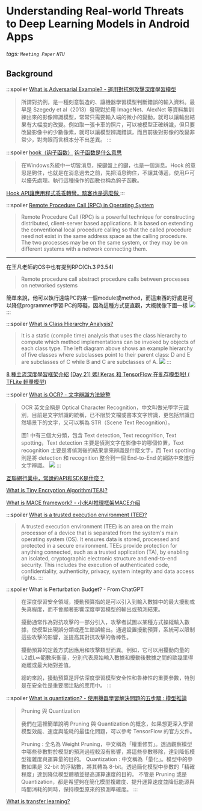 # Understanding Real-world Threats to Deep Learning Models in Android Apps
###### tags: `Meeting Paper` `NTU`

## Background
:::spoiler [What is Adversarial Example? - 運用對抗例攻擊深度學習模型](https://medium.com/trustableai/%E9%87%9D%E5%B0%8D%E6%A9%9F%E5%99%A8%E5%AD%B8%E7%BF%92%E7%9A%84%E6%83%A1%E6%84%8F%E8%B3%87%E6%96%99%E6%94%BB%E6%93%8A-%E4%B8%80-e94987742767)
> 所謂對抗例，是一種刻意製造的、讓機器學習模型判斷錯誤的輸入資料。最早是 Szegedy et al（2013）發現對於用 ImageNet、AlexNet 等資料集訓練出來的影像辨識模型，常常只需要輸入端的微小的變動，就可以讓輸出結果有大幅度的改變。例如取一張卡車的照片，可以被模型正確辨識，但只要改變影像中的少數像素，就可以讓模型辨識錯誤，而且前後對影像的改變非常少，對肉眼而言根本分不出差異。
:::

:::spoiler [hook（钩子函数）](https://blog.csdn.net/chehec2010/article/details/91360772)
[钩子函数是什么意思](https://www.zixuerumen.com/17234.html)
> 在Windows系統中一切皆消息，按鍵盤上的鍵，也是一個消息。Hook 的意思是鉤住，也就是在消息過去之前，先把消息鉤住，不讓其傳遞，使用戶可以優先處理。執行這種操作的函數也稱為鉤子函數。

[Hook API讓應用程式乖乖轉彎，駭客也是這麼做 ](https://www.fineart-tech.com/index.php/ch/news/699-fineartsecurity-apihook)
:::

:::spoiler [Remote Procedure Call (RPC) in Operating System](https://www.geeksforgeeks.org/remote-procedure-call-rpc-in-operating-system/)
> Remote Procedure Call (RPC) is a powerful technique for constructing distributed, client-server based applications. It is based on extending the conventional local procedure calling so that the called procedure need not exist in the same address space as the calling procedure. The two processes may be on the same system, or they may be on different systems with a network connecting them. 
---
在王凡老師的OS中也有提到RPC(Ch.3 P3.54)
> Remote procedure call abstract procedure calls between processes on networked systems

簡單來說，他可以執行遠端PC的某一個module或method，而這東西的好處是可以降低programmer學習IPC的障礙，因為這種方式更直觀，大概就像下圖一樣
![](https://media.geeksforgeeks.org/wp-content/uploads/operating-system-remote-procedure-call-1.png)
:::

:::spoiler [What is Class Hierarchy Analysis?](https://www.researchgate.net/figure/Example-Class-Hierarchy-Analysis-CHA-Our-Class-Hierarchy-Analysis-is-a-static-compile_fig1_269196977)
> It is a static (compile time) analysis that uses the class hierarchy to compute which method implementations can be invoked by objects of each class type. The left diagram above shows an example hierarchy of five classes where subclasses point to their parent class: D and E are subclasses of C while B and C are subclasses of A.
![](https://www.researchgate.net/profile/Zachary-Tatlock/publication/269196977/figure/fig1/AS:668907362856968@1536491351260/Example-Class-Hierarchy-Analysis-CHA-Our-Class-Hierarchy-Analysis-is-a-static-compile.png)
:::

[8 種主流深度學習框架介紹](https://blog.csdn.net/zw0Pi8G5C1x/article/details/121571055)
[[Day 21] 媽! Keras 和 TensorFlow 在亂存模型啦! ( TFLite 輕量模型) ](https://ithelp.ithome.com.tw/articles/10272501)

:::spoiler [What is OCR? - 文字辨識方法統整](https://d246810g2000.medium.com/%E6%96%87%E5%AD%97%E8%BE%A8%E8%AD%98%E6%96%B9%E6%B3%95%E7%B5%B1%E6%95%B4-1e3d3ba5fe54)
> OCR 英文全稱是 Optical Character Recognition，中文叫做光學字元識別，目前是文字辨識的統稱，已不限於文檔或書本文字辨識，更包括辨識自然場景下的文字，又可以稱為 STR（Scene Text Recognition）。
>
>圖1 中有三個大分類，包含 Text detection, Text recognition, Text spotting，Text detection 主要是偵測文字在影像中的哪個位置，Text recognition 主要是將偵測後的結果拿來辨識是什麼文字，而 Text spotting 則是將 detection 和 recognition 整合到一個 End-to-End 的網路中來進行文字辨識。
![](https://miro.medium.com/v2/resize:fit:720/format:webp/1*UxmtG_Y3E4NyZVeoGnD3OQ.png)
:::


[互聯網行業中，常說的API和SDK是什麼？](https://ithelp.ithome.com.tw/articles/10233788)

[What is Tiny Encryption Algorithm(TEA)?](https://www.jianshu.com/p/4272e0805da3)

[What is MACE framework? - 小米AI推理框架MACE介绍](https://blog.csdn.net/tugouxp/article/details/123262864)

:::spoiler [What is a trusted execution environment (TEE)?](https://www.techtarget.com/searchitoperations/definition/trusted-execution-environment-TEE)
> A trusted execution environment (TEE) is an area on the main processor of a device that is separated from the system's main operating system (OS). It ensures data is stored, processed and protected in a secure environment. TEEs provide protection for anything connected, such as a trusted application (TA), by enabling an isolated, cryptographic electronic structure and end-to-end security. This includes the execution of authenticated code, confidentiality, authenticity, privacy, system integrity and data access rights.
:::

:::spoiler What is Perturbation Budget? - From ChatGPT
> 在深度學習安全領域，擾動預算指的是可以引入到輸入數據中的最大擾動或失真程度，而不會顯著影響深度學習模型的輸出或預測結果。
>
>擾動通常作為對抗攻擊的一部分引入，攻擊者試圖以某種方式操縱輸入數據，使模型出現誤分類或產生錯誤輸出。通過設置擾動預算，系統可以限制這些攻擊的影響，並提高其對抗攻擊的魯棒性。
>
>擾動預算的定義方式因應用和攻擊類型而異。例如，它可以用擾動向量的L2或L∞範數來衡量，分別代表原始輸入數據和擾動後數據之間的歐幾里得距離或最大絕對差值。
>
>總的來說，擾動預算是評估深度學習模型安全性和魯棒性的重要參數，特別是在安全性是重要關注點的應用中。
:::

:::spoiler [What is quantization? - 使用機器學習解決問題的五步驟 : 模型推論](https://datasciocean.tech/machine-learning-basic-concept/machine-learning-model-inference/)
> Pruning 與 Quantization
>
>我們在這裡簡單說明 Pruning 與 Quantization 的概念，如果想更深入學習模型效能、速度與能耗的最佳化問題，可以參考 TensorFlow 的官方文件。
>
>Pruning : 全名為 Weight Pruning，中文稱為「權重修剪」。透過觀察模型中哪些參數對於模型的預測過程較沒有影響，將這些參數移除，達到降低模型複雜度與運算量的目的。
Quantization : 中文稱為「量化」。模型中的參數如果是 32-bit 的浮點數，將其轉為 8-bit。透過簡化模型中參數的「精確程度」達到降低模型體積並提高運算速度的目的。
不管是 Pruning 或是 Quantization，都是希望夠在簡化模型複雜度、提升運算速度並降低能源與時間消耗的同時，保持模型原來的預測準確度。
:::

[What is transfer learning?](https://youtu.be/qD6iD4TFsdQ)